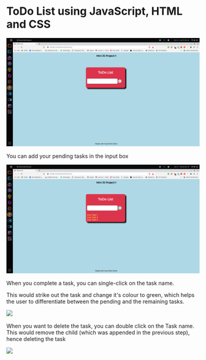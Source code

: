 # ToDo List using JavaScript, HTML and CSS

![alt text](https://github.com/parthmshah1302/ToDo-List/blob/master/Screenshots/1.png?raw=true)


You can add your pending tasks in the input box

![alt text](https://github.com/parthmshah1302/ToDo-List/blob/master/Screenshots/2.png)

When you complete a task, you can single-click on the task name.

This would strike out the task and change it&#39;s colour to green, which helps the user to differentiate between the pending and the remaining tasks.

![](RackMultipart20201020-4-ewtzpk_html_ecf01c926af4df33.png)

When you want to delete the task, you can double click on the Task name. This would remove the child (which was appended in the previous step), hence deleting the task

![](RackMultipart20201020-4-ewtzpk_html_f3e05e1c588750da.png)
